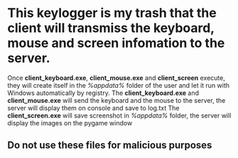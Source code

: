 # This keylogger is my trash that the client will transmiss the keyboard, mouse and screen infomation to the server.
Once **client_keyboard.exe**, **client_mouse.exe** and **client_screen** execute, they will create itself in the _%appdata%_ folder of the user and let it run with Windows automatically by registry.
The **client_keyboard.exe** and **client_mouse.exe** will send the keyboard and the mouse to the server, the server will display them on console and save to log.txt
The **client_screen.exe** will save screenshot in _%appdata%_ folder, the server will display the images on the pygame window
## Do not use these files for malicious purposes
